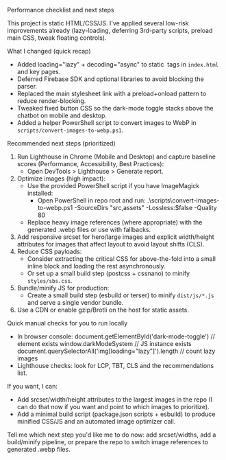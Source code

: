 Performance checklist and next steps

This project is static HTML/CSS/JS. I've applied several low-risk improvements already (lazy-loading, deferring 3rd-party scripts, preload main CSS, tweak floating controls).

What I changed (quick recap)
- Added loading="lazy" + decoding="async" to static <img> tags in `index.html` and key pages.
- Deferred Firebase SDK and optional libraries to avoid blocking the parser.
- Replaced the main stylesheet link with a preload+onload pattern to reduce render-blocking.
- Tweaked fixed button CSS so the dark-mode toggle stacks above the chatbot on mobile and desktop.
- Added a helper PowerShell script to convert images to WebP in `scripts/convert-images-to-webp.ps1`.

Recommended next steps (prioritized)
1) Run Lighthouse in Chrome (Mobile and Desktop) and capture baseline scores (Performance, Accessibility, Best Practices):
   - Open DevTools > Lighthouse > Generate report.
2) Optimize images (high impact):
   - Use the provided PowerShell script if you have ImageMagick installed:
     - Open PowerShell in repo root and run:
       .\scripts\convert-images-to-webp.ps1 -SourceDirs "src,assets" -Lossless:$false -Quality 80
   - Replace heavy image references (where appropriate) with the generated .webp files or use <picture> with fallbacks.
3) Add responsive srcset for hero/large images and explicit width/height attributes for images that affect layout to avoid layout shifts (CLS).
4) Reduce CSS payloads:
   - Consider extracting the critical CSS for above-the-fold into a small inline block and loading the rest asynchronously.
   - Or set up a small build step (postcss + cssnano) to minify `styles/sbs.css`.
5) Bundle/minify JS for production:
   - Create a small build step (esbuild or terser) to minify `dist/js/*.js` and serve a single vendor bundle.
6) Use a CDN or enable gzip/Brotli on the host for static assets.

Quick manual checks for you to run locally
- In browser console:
  document.getElementById('dark-mode-toggle') // element exists
  window.darkModeSystem // JS instance exists
  document.querySelectorAll('img[loading="lazy"]').length // count lazy images
- Lighthouse checks: look for LCP, TBT, CLS and the recommendations list.

If you want, I can:
- Add srcset/width/height attributes to the largest images in the repo (I can do that now if you want and point to which images to prioritize).
- Add a minimal build script (package.json scripts + esbuild) to produce minified CSS/JS and an automated image optimizer call.

Tell me which next step you'd like me to do now: add srcset/widths, add a build/minify pipeline, or prepare the repo to switch image references to generated .webp files.